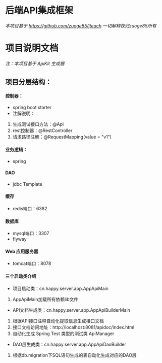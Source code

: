 # 后端API集成框架

###### 本项目基于 https://github.com/zuoge85/jteach 一切解释权归zuoge85所有


# 项目说明文档
###### 注：本项目基于 ApiKit 生成器
## 项目分层结构：
#### 控制器：
- spring boot starter
- 注解说明：
1. 生成测试接口方法：@Api
2. rest控制器：@RestController
3. 请求路径注解：@RequestMapping(value = "v1")
#### 业务逻辑：
- spring
#### DAO
- jdbc Template
#### 缓存
- redis端口：6382
#### 数据库
- mysql端口：3307
- flyway
#### Web 应用服务器
- tomcat端口：8078

#### 三个启动类介绍
- 项目启动类：cn.happy.server.app.AppApiMain
1. AppApiMain加载所有依赖lib文件
- API文档生成类：cn.happy.server.app.AppApiBuilderMain
1. 根据API接口注释自动化提取信息生成接口文档
2. 接口文档访问地址：http://localhost:8081/apidoc/index.html
3. 自动化生成 Spring Test 类型的测试类 ApiManager
- DAO层生成类：cn.happy.server.app.AppApiDaoBuilder
1. 根据db.migration下SQL语句生成的表自动化生成对应的DAO层
